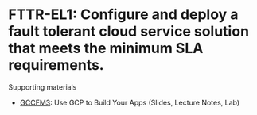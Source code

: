 # FTTR-EL1:  	Configure and deploy a fault tolerant cloud service solution that meets the minimum SLA requirements.	 

Supporting materials

* [GCCFM3](../../../Materials/GCCFM3.md): Use GCP to Build Your Apps (Slides, Lecture Notes, Lab)
